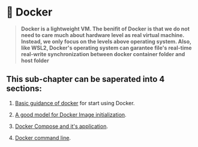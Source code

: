 # :whale: Docker

>**Docker is a lightweight VM. The benifit of Docker is that we do not need to care much about hardware level as real virtual machine. Instead, we only focus on the levels above operating system. Also, like WSL2, Docker's operating system can garantee file's real-time real-write synchronization between docker container folder and host folder**

## This sub-chapter can be saperated into 4 sections:

1. [Basic guidance of docker](Guidance/README.md) for start using Docker.

2. [A good model for Docker Image initialization](A_good_model_for_Docker_Image_initialization.md).

3. [Docker Compose and it's application](Docker_compose.md).

4. [Docker command line](Docker_Command.md).

